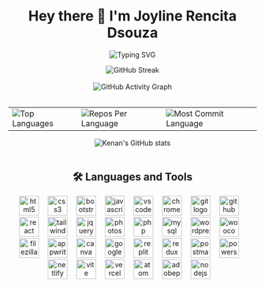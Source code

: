 <div align="center">
<h1>Hey there 👋 I'm Joyline Rencita Dsouza</h1>
  <p align="center">
  
 <img src="https://readme-typing-svg.herokuapp.com?font=Fira+Code&weight=800&pause=500&color=f1c40f&center=true&vCenter=true&width=435&lines=Frontend+Developer;Fullstack+Developer" alt="Typing SVG" />
 </p>
  <img src="https://streak-stats.demolab.com/?user=Joyline-Rencita&theme=highcontrast&hide_border=true" alt="GitHub Streak" />
  <br>
  <br>
   <img src="https://github-readme-activity-graph.vercel.app/graph?username=Joyline-Rencita&custom_title=My%20GitHub%20Activity%20Graph&hide_border=true&border_radius=15&bg_color=000000&color=FFD700&line=1E90FF&point=1E90FF&area_color=000000&title_color=FFD700&area=true" alt="GitHub Activity Graph" />
<br>
<br>
<div align="center">
<table>
  <tr>
    <td>
      <img src="https://github-readme-stats.vercel.app/api/top-langs/?username=Joyline-Rencita&hide=html&hide_border=true&layout=compact&langs_count=8&theme=highcontrast" alt="Top Languages">
    </td>
    <td>
      <img src="https://github-profile-summary-cards.vercel.app/api/cards/repos-per-language?username=Joyline-Rencita&theme=highcontrast&hide_border=true" alt="Repos Per Language">
    </td>
    <td>
      <img src="https://github-profile-summary-cards.vercel.app/api/cards/most-commit-language?username=Joyline-Rencita&theme=highcontrast&hide_border=true" alt="Most Commit Language">
    </td>
  </tr>
</table>

<img src="https://github-readme-stats.vercel.app/api?username=Joyline-Rencita&hide_border=true&border_radius=15&show_icons=true&theme=highcontrast" alt="Kenan's GitHub stats">
<br> <br>
<div align="center">
  <h2>🛠 Languages and Tools</h2>
  <div align="center">
    <img src="https://skillicons.dev/icons?i=html" height="40" alt="html5 logo" title="HTML" style="margin-right: 14px;" />
    <img src="https://skillicons.dev/icons?i=css" height="40" alt="css3 logo" title="CSS" style="margin-right: 14px;" />
    <img src="https://skillicons.dev/icons?i=bootstrap" height="40" alt="bootstrap logo" title="Bootstrap" style="margin-right: 14px;" />
    <img src="https://skillicons.dev/icons?i=js" height="40" alt="javascript logo" title="JavaScript" style="margin-right: 14px;" />
    <img src="https://cdn.jsdelivr.net/gh/devicons/devicon/icons/vscode/vscode-original.svg" height="40" alt="vscode logo" title="VSCode" style="margin-right: 14px;" />
    <img src="https://cdn.jsdelivr.net/gh/devicons/devicon/icons/chrome/chrome-original.svg" height="40" alt="chrome logo" title="Chrome" style="margin-right: 14px;" />
    <img src="https://skillicons.dev/icons?i=git" height="40" alt="git logo" title="Git" style="margin-right: 14px;" />
    <img src="https://skillicons.dev/icons?i=github" height="40" alt="github logo" title="GitHub" style="margin-right: 14px;" />
    <img src="https://cdn.simpleicons.org/react/61DAFB" height="40" alt="react logo" title="React" style="margin-right: 14px;" />
    <img src="https://skillicons.dev/icons?i=tailwind" height="40" alt="tailwindcss logo" title="TailwindCSS" style="margin-right: 14px;" />
    <img src="https://skillicons.dev/icons?i=jquery" height="40" alt="jquery logo" title="jQuery" style="margin-right: 14px;" />
    <img src="https://cdn.simpleicons.org/adobephotoshop/31A8FF" height="40" alt="photoshop logo" title="Adobe Photoshop" style="margin-right: 14px;" />
    <img src="https://cdn.jsdelivr.net/gh/devicons/devicon/icons/php/php-original.svg" height="40" alt="php logo" title="PHP" style="margin-right: 14px;" />
    <img src="https://skillicons.dev/icons?i=mysql" height="40" alt="mysql logo" title="MySQL" style="margin-right: 14px;" />
    <img src="https://skillicons.dev/icons?i=wordpress" height="40" alt="wordpress logo" title="WordPress" style="margin-right: 14px;" />
    <img src="https://cdn.jsdelivr.net/gh/devicons/devicon/icons/woocommerce/woocommerce-original.svg" height="40" alt="woocommerce logo" title="WooCommerce" style="margin-right: 14px;" />
    <img src="https://cdn.jsdelivr.net/gh/devicons/devicon/icons/filezilla/filezilla-plain.svg" height="40" alt="filezilla logo" title="FileZilla" style="margin-right: 14px;" />
    <img src="https://skillicons.dev/icons?i=appwrite" height="40" alt="appwrite logo" title="Appwrite" style="margin-right: 14px;" />
    <img src="https://cdn.jsdelivr.net/gh/devicons/devicon/icons/canva/canva-original.svg" height="40" alt="canva logo" title="Canva" style="margin-right: 14px;" />
    <img src="https://cdn.jsdelivr.net/gh/devicons/devicon/icons/google/google-original.svg" height="40" alt="google logo" title="Google" style="margin-right: 14px;" />
    <img src="https://skillicons.dev/icons?i=replit" height="40" alt="replit logo" title="Replit" style="margin-right: 14px;" />
    <img src="https://skillicons.dev/icons?i=redux" height="40" alt="redux logo" title="Redux" style="margin-right: 14px;" />
    <img src="https://skillicons.dev/icons?i=postman" height="40" alt="postman logo" title="Postman" style="margin-right: 14px;" />
    <img src="https://skillicons.dev/icons?i=powershell" height="40" alt="powershell logo" title="PowerShell" style="margin-right: 14px;" />
    <img src="https://skillicons.dev/icons?i=netlify" height="40" alt="netlify logo" title="Netlify" style="margin-right: 14px;" />
    <img src="https://skillicons.dev/icons?i=vite" height="40" alt="vite logo" title="Vite" style="margin-right: 14px;" />
    <img src="https://skillicons.dev/icons?i=vercel" height="40" alt="vercel logo" title="Vercel" style="margin-right: 14px;" />
    <img src="https://skillicons.dev/icons?i=atom" height="40" alt="atom logo" title="Atom" style="margin-right: 14px;" />
    <img src="https://skillicons.dev/icons?i=ps" height="40" alt="adobephotoshop logo" title="Adobe Photoshop" style="margin-right: 14px;" />
    <img src="https://skillicons.dev/icons?i=nodejs" height="40" alt="nodejs logo" title="Node.js" style="margin-right: 14px;" />
  </div>
</div>


